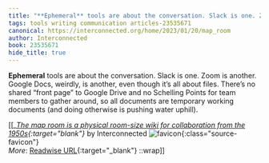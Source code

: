 ```yaml
---
title: "**Ephemeral** tools are about the conversation. Slack is one. Zoom ..."
tags: tools writing communication articles-23535671
canonical: https://interconnected.org/home/2023/01/20/map_room
author: Interconnected
book: 23535671
hide_title: true
---
```


**Ephemeral** tools are about the conversation. Slack is one. Zoom is another. Google Docs, weirdly, is another, even though it’s all about files. There’s no shared “front page” to Google Drive and no Schelling Points for team members to gather around, so all documents are temporary working documents (and doing otherwise is pushing water uphill).


[[<cite>_[The map room is a physical room-size wiki for collaboration from the 1950s](https://interconnected.org/home/2023/01/20/map_room){:target="_blank"}_</cite> by Interconnected ![favicon](https://s2.googleusercontent.com/s2/favicons?domain=interconnected.org){:class="source-favicon"}<br>
_More_: [Readwise URL](https://readwise.io/open/460925913){:target="_blank"}
::wrap]]